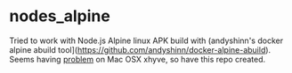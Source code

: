# nodes_alpine

Tried to work with Node.js Alpine linux APK build with (andyshinn's docker alpine abuild tool](https://github.com/andyshinn/docker-alpine-abuild). Seems having [problem](https://github.com/andyshinn/docker-alpine-abuild/issues/9) on Mac OSX xhyve, so have this repo created.
